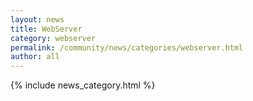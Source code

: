 ```yaml
---
layout: news
title: WebServer
category: webserver
permalink: /community/news/categories/webserver.html
author: all
---
```


{% include news_category.html %}